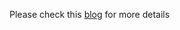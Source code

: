 Please check this [blog](https://qtandopencv.blogspot.com/2019/03/asynchronous-videocapture-of-opencv.html) for more details
